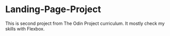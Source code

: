# Landing-Page-Project
This is second project from The Odin Project curriculum. It mostly check my skills with Flexbox.
